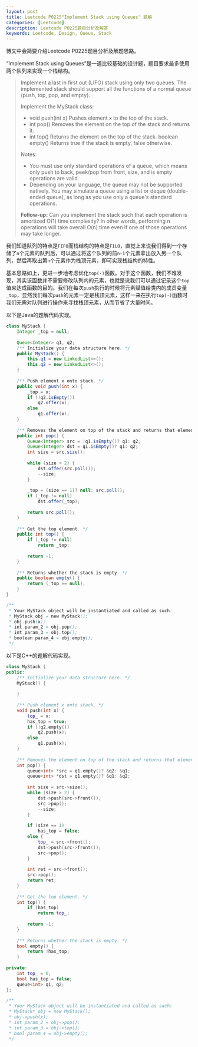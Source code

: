 ```yaml
---
layout: post
title: Leetcode P0225"Implement Stack using Queues" 题解
categories: [Leetcode]
description: Leetcode P0225题目分析及解答
keywords: Leetcode, Design, Queue, Stack
---
```


博文中会简要介绍Leetcode P0225题目分析及解题思路。

“Implement Stack using Queues”是一道比较基础的设计题，题目要求最多使用两个队列来实现一个栈结构。

> Implement a last in first out (LIFO) stack using only two queues. The implemented stack should support all the functions of a normal queue (push, top, pop, and empty).
> 
> Implement the MyStack class:
> 
> - void push(int x) Pushes element x to the top of the stack.
> - int pop() Removes the element on the top of the stack and returns it.
> - int top() Returns the element on the top of the stack.
boolean empty() Returns true if the stack is empty, false otherwise.
> 
> Notes:
> 
> - You must use only standard operations of a queue, which means only push to back, peek/pop from front, size, and is empty operations are valid.
> - Depending on your language, the queue may not be supported natively. You may simulate a queue using a list or deque (double-ended queue), as long as you use only a queue's standard operations.
> 
> **Follow-up:** Can you implement the stack such that each operation is amortized O(1) time complexity? In other words, performing n operations will take overall O(n) time even if one of those operations may take longer.

我们知道队列的特点是`FIFO`而栈结构的特点是`FILO`，直觉上来说我们得到一个存储了`n`个元素的队列后，可以通过将这个队列的前`n-1`个元素拿出放入另一个队列，然后再取出第`n`个元素作为栈顶元素，即可实现栈结构的特性。

基本思路如上，更进一步地考虑优化`top(·)`函数。对于这个函数，我们不难发现，其实该函数并不需要修改队列内的元素，也就是说我们可以通过记录这个`top`值来达成函数的目的。我们在每次`push`执行的时候将元素赋值给类内的成员变量`_top`，显然我们每次`push`的元素一定是栈顶元素，这样一来在执行`top(·)`函数时我们无需对队列进行操作来寻找栈顶元素，从而节省了大量时间。

以下是Java的题解代码实现。
```java
class MyStack {
    Integer _top = null;
    
    Queue<Integer> q1, q2;
    /** Initialize your data structure here. */
    public MyStack() {
        this.q1 = new LinkedList<>();
        this.q2 = new LinkedList<>();
    }
    
    /** Push element x onto stack. */
    public void push(int x) {
        _top = x;
        if (!q2.isEmpty())
            q2.offer(x);
        else
            q1.offer(x);
    }
    
    /** Removes the element on top of the stack and returns that element. */
    public int pop() {
        Queue<Integer> src = !q1.isEmpty()? q1: q2;
        Queue<Integer> dst = q1.isEmpty()? q1: q2;
        int size = src.size();
        
        while (size > 2) {
            dst.offer(src.poll());
            --size;
        }
        
        _top = (size == 1)? null: src.poll();
        if (_top != null)
            dst.offer(_top);
        
        return src.poll();
    }
    
    /** Get the top element. */
    public int top() {
        if (_top != null)
            return _top;
        
        return -1;
    }
    
    /** Returns whether the stack is empty. */
    public boolean empty() {
        return (_top == null);
    }
}

/**
 * Your MyStack object will be instantiated and called as such:
 * MyStack obj = new MyStack();
 * obj.push(x);
 * int param_2 = obj.pop();
 * int param_3 = obj.top();
 * boolean param_4 = obj.empty();
 */
```

以下是C++的题解代码实现。
```cpp
class MyStack {
public:
    /** Initialize your data structure here. */
    MyStack() {
        
    }
    
    /** Push element x onto stack. */
    void push(int x) {
        top_ = x;
        has_top = true;
        if (!q2.empty())
            q2.push(x);
        else
            q1.push(x);
    }
    
    /** Removes the element on top of the stack and returns that element. */
    int pop() {
        queue<int> *src = q1.empty()? &q2: &q1;
        queue<int> *dst = q1.empty()? &q1: &q2;
        
        int size = src->size();
        while (size > 2) {
            dst->push(src->front());
            src->pop();
            --size;
        }
        
        if (size == 1)
            has_top = false;
        else {
            top_ = src->front();
            dst->push(src->front());
            src->pop();
        }
        
        int ret = src->front();
        src->pop();
        return ret;
    }
    
    /** Get the top element. */
    int top() {
        if (has_top)
            return top_;
        
        return -1;
    }
    
    /** Returns whether the stack is empty. */
    bool empty() {
        return !has_top;
    }
    
private:
    int top_ = 0;
    bool has_top = false;
    queue<int> q1, q2;
};

/**
 * Your MyStack object will be instantiated and called as such:
 * MyStack* obj = new MyStack();
 * obj->push(x);
 * int param_2 = obj->pop();
 * int param_3 = obj->top();
 * bool param_4 = obj->empty();
 */
```